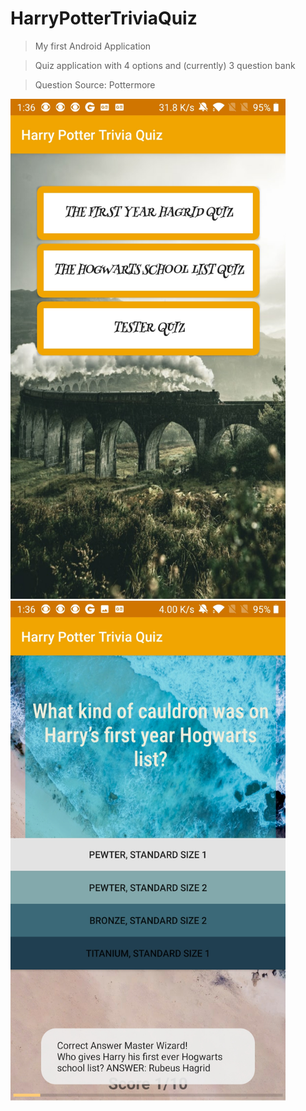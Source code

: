 # HarryPotterTriviaQuiz

> My first Android Application

> Quiz application with 4 options and (currently) 3 question bank

> Question Source: Pottermore

<img src="https://github.com/bibeksh101/HarryPotterTriviaQuiz/blob/master/app/src/main/res/drawable/welcome_page.jpg" width="440" height="800" /> <img src="https://github.com/bibeksh101/HarryPotterTriviaQuiz/blob/master/app/src/main/res/drawable/quiz_page.jpg" width="440" height="800" />
